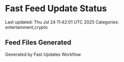 # Fast Feed Update Status
Last updated: Thu Jul 24 11:42:01 UTC 2025
Categories: entertainment,crypto

## Feed Files Generated

Generated by Fast Updates Workflow
